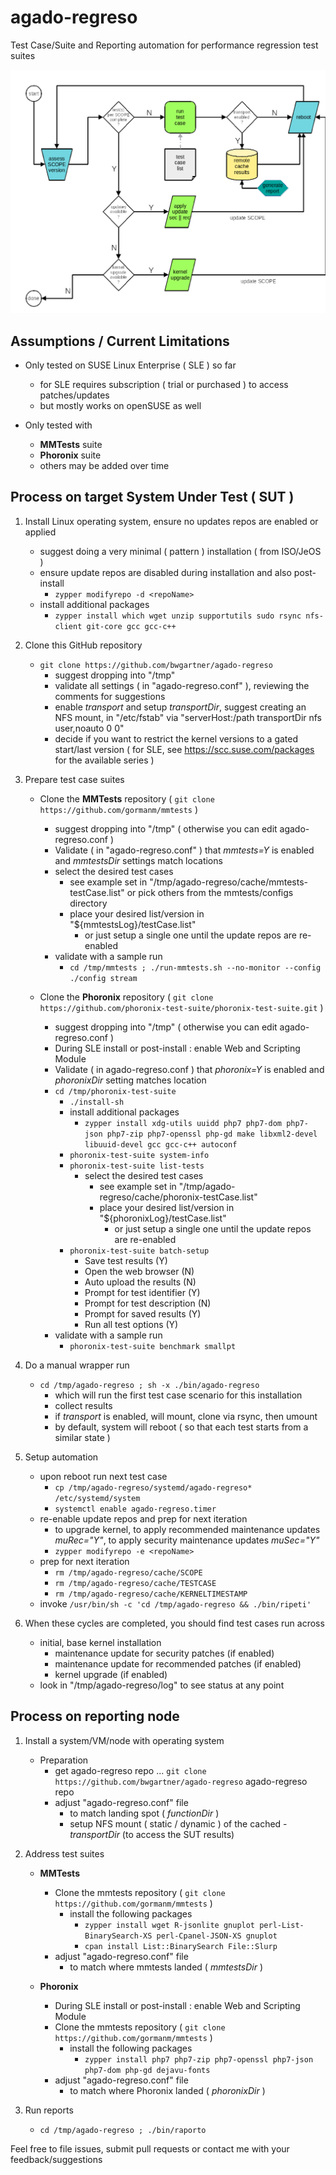 # agado-regreso

Test Case/Suite and Reporting automation for performance regression test suites

![FlowChart](/images/AgadoRegreso-FlowChart.png)


## Assumptions / Current Limitations

- Only tested on SUSE Linux Enterprise ( SLE ) so far
  - for SLE requires subscription ( trial or purchased ) to access patches/updates
  - but mostly works on openSUSE as well

- Only tested with
  - **MMTests** suite
  - **Phoronix** suite
  - others may be added over time

## Process on target System Under Test ( SUT )

1. Install Linux operating system, ensure no updates repos are enabled or applied
   - suggest doing a very minimal ( pattern ) installation ( from ISO/JeOS )
   - ensure update repos are disabled during installation and also post-install
     - `zypper modifyrepo -d <repoName>`
   - install additional packages
     - `zypper install which wget unzip supportutils sudo rsync nfs-client git-core gcc gcc-c++`

2. Clone this GitHub repository
   - `git clone https://github.com/bwgartner/agado-regreso`
     - suggest dropping into "/tmp"
     - validate all settings ( in "agado-regreso.conf" ), reviewing the comments for suggestions
     - enable _transport_ and setup _transportDir_, suggest creating an NFS mount, in "/etc/fstab" via "serverHost:/path transportDir nfs user,noauto 0 0"
     - decide if you want to restrict the kernel versions to a gated start/last version ( for SLE, see https://scc.suse.com/packages for the available series )

3. Prepare test case suites
   - Clone the **MMTests** repository ( `git clone https://github.com/gormanm/mmtests` )
     - suggest dropping into "/tmp" ( otherwise you can edit agado-regreso.conf )
     - Validate ( in "agado-regreso.conf" ) that _mmtests=Y_ is enabled and _mmtestsDir_ settings match locations
     - select the desired test cases
       - see example set in "/tmp/agado-regreso/cache/mmtests-testCase.list" or pick others from the mmtests/configs directory
       - place your desired list/version in "${mmtestsLog}/testCase.list"
         - or just setup a single one until the update repos are re-enabled
     - validate with a sample run
       - `cd /tmp/mmtests ; ./run-mmtests.sh --no-monitor --config ./config stream`

   - Clone the **Phoronix** repository ( `git clone https://github.com/phoronix-test-suite/phoronix-test-suite.git` )
     - suggest dropping into "/tmp" ( otherwise you can edit agado-regreso.conf )
     - During SLE install or post-install : enable Web and Scripting Module
     - Validate ( in agado-regreso.conf ) that _phoronix=Y_ is enabled and _phoronixDir_ setting matches location
     - `cd /tmp/phoronix-test-suite`
       - `./install-sh`
       - install additional packages
         - `zypper install xdg-utils uuidd php7 php7-dom php7-json php7-zip php7-openssl php-gd make libxml2-devel libuuid-devel gcc gcc-c++ autoconf`
       - `phoronix-test-suite system-info`
       - `phoronix-test-suite list-tests`
         - select the desired test cases
           - see example set in "/tmp/agado-regreso/cache/phoronix-testCase.list"
           - place your desired list/version in "${phoronixLog}/testCase.list"
             - or just setup a single one until the update repos are re-enabled
       - `phoronix-test-suite batch-setup`
         - Save test results (Y)
         - Open the web browser (N)
         - Auto upload the results (N)
         - Prompt for test identifier (Y)
         - Prompt for test description (N)
         - Prompt for saved results (Y)
         - Run all test options (Y)
     - validate with a sample run
       - `phoronix-test-suite benchmark smallpt`

4. Do a manual wrapper run
   - `cd /tmp/agado-regreso ; sh -x ./bin/agado-regreso`
      - which will run the first test case scenario for this installation
      - collect results
      - if _transport_ is enabled, will mount, clone via rsync, then umount
      - by default, system will reboot ( so that each test starts from a similar state )

5. Setup automation
   - upon reboot run next test case
     - `cp /tmp/agado-regreso/systemd/agado-regreso* /etc/systemd/system`
     - `systemctl enable agado-regreso.timer`
   - re-enable update repos and prep for next iteration
     - to upgrade kernel, to apply recommended maintenance updates _muRec="Y"_, to apply security maintenance updates _muSec="Y"_
     - `zypper modifyrepo -e <repoName>`
   - prep for next iteration
     - `rm /tmp/agado-regreso/cache/SCOPE`
     - `rm /tmp/agado-regreso/cache/TESTCASE`
     - `rm /tmp/agado-regreso/cache/KERNELTIMESTAMP`
   - invoke `/usr/bin/sh -c 'cd /tmp/agado-regreso && ./bin/ripeti'`

6. When these cycles are completed, you should find test cases run across
   - initial, base kernel installation
     - maintenance update for security patches (if enabled)
     - maintenance update for recommended patches (if enabled)
     - kernel upgrade (if enabled)
   - look in "/tmp/agado-regreso/log" to see status at any point

## Process on reporting node

1. Install a system/VM/node with operating system
   - Preparation
     - get agado-regreso repo ... `git clone https://github.com/bwgartner/agado-regreso` agado-regreso repo
     - adjust "agado-regreso.conf" file
       - to match landing spot ( _functionDir_ )
       - setup NFS mount ( static / dynamic ) of the cached - _transportDir_ (to access the SUT results)

2. Address test suites

   - **MMTests**
     - Clone the mmtests repository ( `git clone https://github.com/gormanm/mmtests` )
       - install the following packages
         - `zypper install wget R-jsonlite gnuplot perl-List-BinarySearch-XS perl-Cpanel-JSON-XS gnuplot`
         - `cpan install List::BinarySearch File::Slurp`
     - adjust "agado-regreso.conf" file
       - to match where mmtests landed ( _mmtestsDir_ )

   - **Phoronix**
     - During SLE install or post-install : enable Web and Scripting Module
     - Clone the mmtests repository ( `git clone https://github.com/gormanm/mmtests` )
       - install the following packages
         - `zypper install php7 php7-zip php7-openssl php7-json php7-dom php-gd dejavu-fonts`
     - adjust "agado-regreso.conf" file
       - to match where Phoronix landed ( _phoronixDir_ )
2. Run reports
   - `cd /tmp/agado-regreso ; ./bin/raporto`

Feel free to file issues, submit pull requests or contact me with your feedback/suggestions
